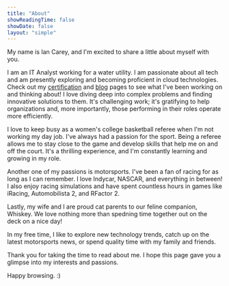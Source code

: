 ```yaml
---
title: "About"
showReadingTime: false
showDate: false
layout: "simple"
---
```

My name is Ian Carey, and I'm excited to share a little about myself with you.

I am an IT Analyst working for a water utility. I am passionate about all tech and am presently exploring and becoming proficient in cloud technologies. Check out my [certification](https://iancarey.io/certifications) and [blog](https://iancarey.io/blog) pages to see what I've been working on and thinking about! I love diving deep into complex problems and finding innovative solutions to them. It's challenging work; it's gratifying to help organizations and, more importantly, those performing in their roles operate more efficiently.

I love to keep busy as a women's college basketball referee when I'm not working my day job. I've always had a passion for the sport. Being a referee allows me to stay close to the game and develop skills that help me on and off the court. It's a thrilling experience, and I'm constantly learning and growing in my role.

Another one of my passions is motorsports. I've been a fan of racing for as long as I can remember. I love Indycar, NASCAR, and everything in between! I also enjoy racing simulations and have spent countless hours in games like iRacing, Automobilista 2, and RFactor 2.

Lastly, my wife and I are proud cat parents to our feline companion, Whiskey. We love nothing more than spedning time together out on the deck on a nice day!

In my free time, I like to explore new technology trends, catch up on the latest motorsports news, or spend quality time with my family and friends.

Thank you for taking the time to read about me. I hope this page gave you a glimpse into my interests and passions.

Happy browsing. :)












